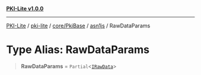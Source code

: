 [**PKI-Lite v1.0.0**](../../../../../../README.md)

---

[PKI-Lite](../../../../../../README.md) / [pki-lite](../../../../../README.md) / [core/PkiBase](../../../README.md) / [asn1js](../README.md) / RawDataParams

# Type Alias: RawDataParams

> **RawDataParams** = `Partial`\<[`IRawData`](../interfaces/IRawData.md)\>
